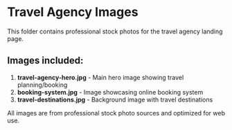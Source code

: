# Travel Agency Images

This folder contains professional stock photos for the travel agency landing page.

## Images included:

1. **travel-agency-hero.jpg** - Main hero image showing travel planning/booking
2. **booking-system.jpg** - Image showcasing online booking system
3. **travel-destinations.jpg** - Background image with travel destinations

All images are from professional stock photo sources and optimized for web use.